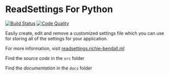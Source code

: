 # ReadSettings For Python

[![Build Status](https://img.shields.io/travis/Richienb/readsettings-python/master.svg?style=for-the-badge)](https://travis-ci.org/Richienb/readsettings-python)
[![Code Quality](https://www.codefactor.io/repository/github/richienb/readsettings-python/badge?style=for-the-badge)](https://www.codefactor.io/repository/github/richienb/readsettings-python)

Easily create, edit and remove a customized settings file which you can use for storing all of the settings for your application.

For more information, visit [readsettings.richie-bendall.ml](https://readsettings.richie-bendall.ml/)

Find the _source code_ in the `src` folder

Find the _documentation_ in the `docs` folder
